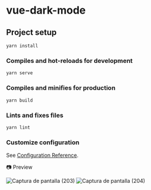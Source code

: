 # vue-dark-mode

## Project setup
```
yarn install
```

### Compiles and hot-reloads for development
```
yarn serve
```

### Compiles and minifies for production
```
yarn build
```

### Lints and fixes files
```
yarn lint
```

### Customize configuration
See [Configuration Reference](https://cli.vuejs.org/config/).

📷 Preview

![Captura de pantalla (203)](https://user-images.githubusercontent.com/46753453/91381467-b5fc6c00-e7e4-11ea-8c33-ac95682a02ea.png)
![Captura de pantalla (204)](https://user-images.githubusercontent.com/46753453/91381490-c14f9780-e7e4-11ea-944d-ec4496920978.png)

